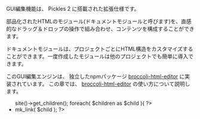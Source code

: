 
GUI編集機能は、 Pickles 2 に搭載された拡張仕様です。

部品化されたHTMLのモジュール(ドキュメントモジュールと呼びます)を、直感的なドラッグ＆ドロップの操作で組み合わせ、コンテンツを構成することができます。

ドキュメントモジュールは、プロジェクトごとにHTML構造をカスタマイズすることができます。一度作成したモジュールは他のプロジェクトでも簡単に導入できます。

このGUI編集エンジンは、 独立したnpmパッケージ <a href="https://github.com/broccoli-html-editor" target="_blank">broccoli-html-editor</a> に実装されています。 この章では、 <a href="https://github.com/broccoli-html-editor" target="_blank">broccoli-html-editor</a> の使い方について説明します。

<ul>
<?php
$children = $px->site()->get_children();
foreach( $children as $child ){
?>
	<li><?php print $px->mk_link( $child ); ?></li>
<?php
}
?>
</ul>
